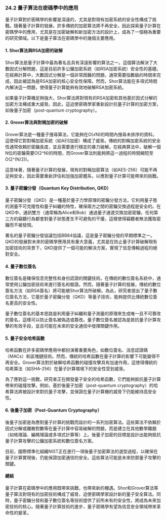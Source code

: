 ### **24.2 量子算法在密碼學中的應用**

量子計算對於密碼學的影響是深遠的，尤其是對現有加密系統的安全性構成了挑戰。隨著量子計算的發展，許多傳統的加密算法將不再安全，因此探索量子計算在密碼學中的應用，尤其是在加密破解和新加密方法的設計上，成為了一個極為重要的研究領域。以下是量子算法在密碼學中的幾個主要應用。

#### **1. Shor算法與RSA加密的破解**

Shor算法是量子計算中最為著名且具有深遠影響的算法之一。這個算法解決了大數因式分解問題，這是目前許多公鑰加密系統（如RSA加密系統）安全性的基礎。在經典計算中，大數因式分解是一個非常困難的問題，通常需要指數級的時間來完成，因此被認為是RSA加密的核心安全性保障。然而，Shor算法能在多項式時間內解決這一問題，使得量子計算能夠有效地破解RSA加密系統。

如果量子計算機足夠強大，Shor算法將對現有的RSA加密和其他基於因式分解的加密方法構成重大威脅。因此，這迫使密碼學家重新設計抗量子計算的加密方案，如後量子加密（post-quantum cryptography）。

#### **2. Grover算法與對稱加密的破解**

Grover算法是一種量子搜尋算法，它能夠在O(√N)的時間內搜尋未排序的資料。這使得它對對稱加密系統（如AES加密）構成了威脅。傳統的對稱加密系統的安全性通常依賴於密鑰長度，並且需要進行穩定的暴力破解。在經典算法中，破解一個N位的密鑰需要O(2^N)的時間，而Grover算法則能夠將這一過程的時間縮短至O(2^(N/2))。

這意味著，隨著量子計算的發展，現有的對稱加密算法（如AES-256）可能不再足夠安全，因此需要重新評估和加強加密體系，以應對量子計算可能帶來的挑戰。

#### **3. 量子密鑰分發（Quantum Key Distribution, QKD）**

量子密鑰分發（QKD）是一種基於量子力學原理的密鑰分發方法，它利用量子態的測量不可克隆性和量子糾纏的特性，確保兩方之間的密鑰交換過程是安全的。在QKD中，通訊雙方（通常稱為Alice和Bob）通過量子通道交換加密密鑰，任何第三方的竊聽行為都會對量子狀態產生不可避免的干擾，這樣使得竊聽者無法獲取密鑰而不被發現。

著名的量子密鑰分發協議包括BB84協議，這是量子密鑰分發的早期標準之一。QKD的發展對未來的密碼學應用具有重大意義，尤其是在防止量子計算破解現有加密技術的背景下，QKD提供了一個可能的解決方案，實現了信息傳輸過程的絕對安全。

#### **4. 量子數位簽名**

數位簽名是確保信息完整性和身份認證的關鍵技術。在傳統的數位簽名系統中，通常使用公鑰加密技術來進行簽名和驗證。然而，隨著量子計算的發展，傳統的數位簽名方法（如RSA簽名）將可能被Shor算法所破解。為此，研究者提出了量子數位簽名方法，它基於量子密鑰分發（QKD）等量子技術，能夠提供比傳統數位簽名更高的安全性。

量子數位簽名的基本思路是利用量子糾纏和量子測量的原理來生成唯一且不可篡改的簽名，這樣可以防止簽名被偽造或篡改。量子數位簽名被認為是抵抗量子計算攻擊的有效手段，並且可能在未來的安全通信中發揮關鍵作用。

#### **5. 量子安全哈希函數**

哈希函數在許多密碼學應用中都扮演著重要角色，如數位簽名、消息認證碼（MACs）和區塊鏈技術。然而，傳統的哈希函數在量子計算的影響下可能變得不再安全。Grover算法對於破解哈希函數的碰撞攻擊具有加速作用，這使得傳統的哈希算法（如SHA-256）在量子計算環境下的安全性受到威脅。

為了應對這一挑戰，研究者正在開發量子安全的哈希函數，它們能夠抵抗量子計算帶來的碰撞攻擊。例如，基於後量子加密（post-quantum cryptography）的哈希算法將被設計來對抗量子攻擊，並保證在量子計算機的威脅下仍能維持高安全性。

#### **6. 後量子加密（Post-Quantum Cryptography）**

後量子加密是為應對量子計算的挑戰而設計的一系列加密算法。這些算法不依賴於因式分解或離散對數等在量子計算中容易破解的問題，而是建立在其他數學難題（如格理論、編碼理論或多項式計算等）上。後量子加密的目標是設計出能夠抵抗量子計算攻擊的公鑰加密系統和數位簽名方案。

目前，國際標準化組織NIST正在進行一項後量子加密算法的選型過程，以確保在量子計算實現後，仍能保證加密通信的安全。這些算法可能是未來防禦量子攻擊的關鍵。

#### **總結**

量子計算在密碼學中的應用既帶來挑戰，也帶來新的機遇。Shor和Grover算法等量子算法對現有的加密技術構成了威脅，迫使密碼學家設計新的量子安全算法。同時，量子密鑰分發和量子數位簽名等技術提供了前所未有的安全性，將成為未來加密技術的核心。隨著量子計算技術的進步，量子密碼學有望為信息安全領域帶來革命性的變革。